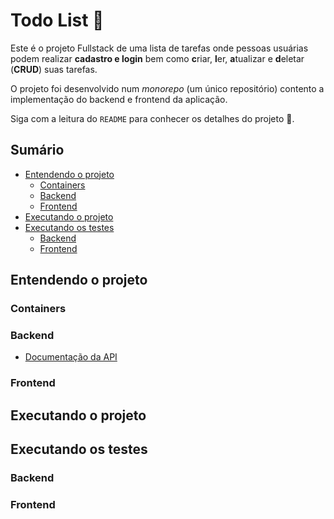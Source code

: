 # Todo List 📝
Este é o projeto Fullstack de uma lista de tarefas onde pessoas usuárias podem realizar **cadastro e login** bem como **c**riar, **l**er, **a**tualizar e **d**eletar (**CRUD**) suas tarefas.

O projeto foi desenvolvido num *monorepo* (um único repositório) contento a implementação do backend e frontend da aplicação.

Siga com a leitura do `README` para conhecer os detalhes do projeto 🤩.

## Sumário
- [Entendendo o projeto](https://github.com/tainnaps/todo-list-full-stack#entendendo-o-projeto)
  - [Containers](https://github.com/tainnaps/todo-list-full-stack#containers)
  - [Backend](https://github.com/tainnaps/todo-list-full-stack#backend)
  - [Frontend](https://github.com/tainnaps/todo-list-full-stack#frontend)
- [Executando o projeto](https://github.com/tainnaps/todo-list-full-stack#executando-o-projeto)
- [Executando os testes](https://github.com/tainnaps/todo-list-full-stack#executando-os-testes)
  - [Backend](https://github.com/tainnaps/todo-list-full-stack#backend-1)
  - [Frontend](https://github.com/tainnaps/todo-list-full-stack#frontend-1)

## Entendendo o projeto
### Containers

### Backend
- [Documentação da API](https://documenter.getpostman.com/view/20099081/2s7YfGDcum)

### Frontend

## Executando o projeto

## Executando os testes
### Backend

### Frontend
